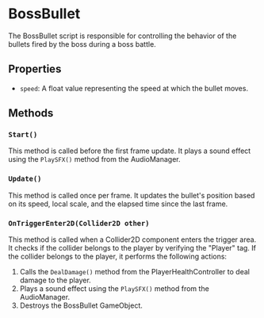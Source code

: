 # BossBullet

The BossBullet script is responsible for controlling the behavior of the bullets fired by the boss during a boss battle.

## Properties

- `speed`: A float value representing the speed at which the bullet moves.

## Methods

### `Start()`

This method is called before the first frame update. It plays a sound effect using the `PlaySFX()` method from the AudioManager.

### `Update()`

This method is called once per frame. It updates the bullet's position based on its speed, local scale, and the elapsed time since the last frame.

### `OnTriggerEnter2D(Collider2D other)`

This method is called when a Collider2D component enters the trigger area. It checks if the collider belongs to the player by verifying the "Player" tag. If the collider belongs to the player, it performs the following actions:

1. Calls the `DealDamage()` method from the PlayerHealthController to deal damage to the player.
2. Plays a sound effect using the `PlaySFX()` method from the AudioManager.
3. Destroys the BossBullet GameObject.
